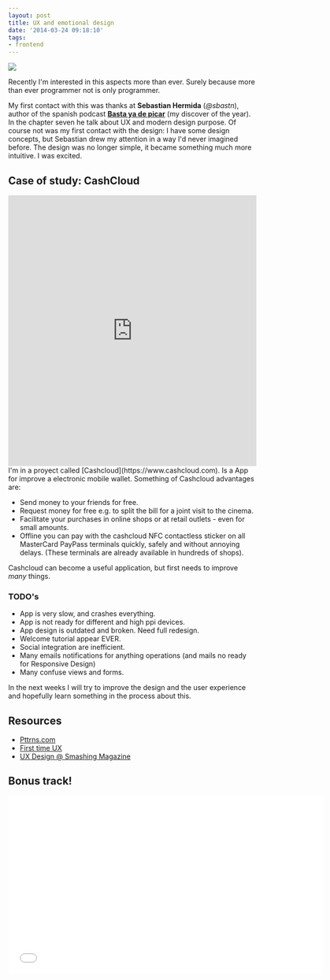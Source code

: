 ```yaml
---
layout: post
title: UX and emotional design
date: '2014-03-24 09:18:10'
tags:
- frontend
---
```


![](http://i.imgur.com/66irmuv.jpg)

Recently I'm interested in this aspects more than ever. Surely because more than ever programmer not is only programmer.

My first contact with this was thanks at **Sebastian Hermida** (*@sbastn*), author of the spanish podcast **[Basta ya de picar](http://www.bastayadepicar.com/)** (my discover of the year). In the chapter seven he talk about UX and modern design purpose. Of course not was my first contact with the design: I have some design concepts, but Sebastian drew my attention in a way I'd never imagined before. The design was no longer simple, it became something much more intuitive. I was excited.

## Case of study: CashCloud

<iframe class="imgur-album" width="100%" height="550" frameborder="0" src="http://imgur.com/a/uYzoN/embed"></iframe>
</br>
I'm in a proyect called [Cashcloud](https://www.cashcloud.com). Is a App for improve a electronic mobile wallet. Something of Cashcloud advantages are:
 
* Send money to your friends for free.
* Request money for free e.g. to split the bill for a joint visit to the cinema.
* Facilitate your purchases in online shops or at retail outlets -
even for small amounts.
* Offline you can pay with the cashcloud NFC contactless sticker on 
all MasterCard PayPass terminals quickly, safely and without annoying delays.
(These terminals are already available in hundreds of shops).

Cashcloud can become a useful application, but first needs to improve *many* things.

### TODO's
* App is very slow, and crashes everything.
* App is not ready for different and high ppi devices.
* App design is outdated and broken. Need full redesign.
* Welcome tutorial appear EVER.
* Social integration are inefficient.
* Many emails notifications for anything operations (and mails no ready for Responsive Design)
* Many confuse views and forms.

In the next weeks I will try to improve the design and the user experience and hopefully learn something in the process about this.

## Resources
* [Pttrns.com](http://pttrns.com/)
* [First time UX](http://firsttimeux.tumblr.com/)
* [UX Design @ Smashing Magazine](http://uxdesign.smashingmagazine.com/)


## Bonus track!
<iframe width="640" height="360" src="//www.youtube.com/embed/oZv11ZmE0Ow" frameborder="0" allowfullscreen></iframe>
